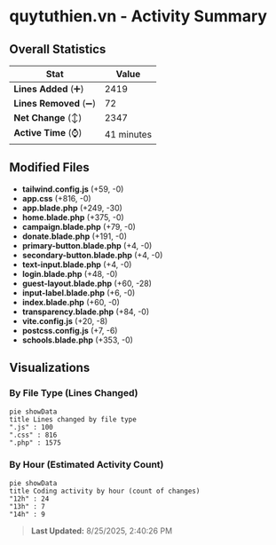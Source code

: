 # quytuthien.vn - Activity Summary 

## Overall Statistics

| Stat                   | Value                                                             |
| ---------------------- | ----------------------------------------------------------------- |
| **Lines Added** (➕)   | 2419                                          |
| **Lines Removed** (➖) | 72                                        |
| **Net Change** (↕)    | 2347                |
| **Active Time** (⌚)   | 41 minutes |


## Modified Files
- **tailwind.config.js** (+59, -0)
- **app.css** (+816, -0)
- **app.blade.php** (+249, -30)
- **home.blade.php** (+375, -0)
- **campaign.blade.php** (+79, -0)
- **donate.blade.php** (+191, -0)
- **primary-button.blade.php** (+4, -0)
- **secondary-button.blade.php** (+4, -0)
- **text-input.blade.php** (+4, -0)
- **login.blade.php** (+48, -0)
- **guest-layout.blade.php** (+60, -28)
- **input-label.blade.php** (+6, -0)
- **index.blade.php** (+60, -0)
- **transparency.blade.php** (+84, -0)
- **vite.config.js** (+20, -8)
- **postcss.config.js** (+7, -6)
- **schools.blade.php** (+353, -0)

## Visualizations

### By File Type (Lines Changed)

```mermaid
pie showData
title Lines changed by file type
".js" : 100
".css" : 816
".php" : 1575
```

### By Hour (Estimated Activity Count)

```mermaid
pie showData
title Coding activity by hour (count of changes)
"12h" : 24
"13h" : 7
"14h" : 9
```


> **Last Updated:** 8/25/2025, 2:40:26 PM